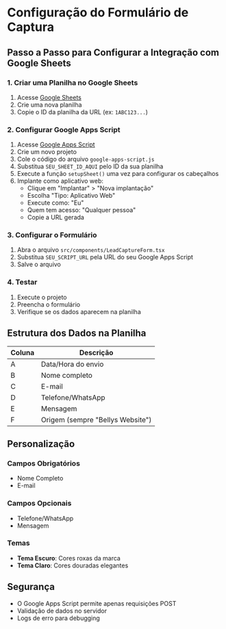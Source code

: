 # Configuração do Formulário de Captura

## Passo a Passo para Configurar a Integração com Google Sheets

### 1. Criar uma Planilha no Google Sheets
1. Acesse [Google Sheets](https://sheets.google.com)
2. Crie uma nova planilha
3. Copie o ID da planilha da URL (ex: `1ABC123...`)

### 2. Configurar Google Apps Script
1. Acesse [Google Apps Script](https://script.google.com)
2. Crie um novo projeto
3. Cole o código do arquivo `google-apps-script.js`
4. Substitua `SEU_SHEET_ID_AQUI` pelo ID da sua planilha
5. Execute a função `setupSheet()` uma vez para configurar os cabeçalhos
6. Implante como aplicativo web:
   - Clique em "Implantar" > "Nova implantação"
   - Escolha "Tipo: Aplicativo Web"
   - Execute como: "Eu"
   - Quem tem acesso: "Qualquer pessoa"
   - Copie a URL gerada

### 3. Configurar o Formulário
1. Abra o arquivo `src/components/LeadCaptureForm.tsx`
2. Substitua `SEU_SCRIPT_URL` pela URL do seu Google Apps Script
3. Salve o arquivo

### 4. Testar
1. Execute o projeto
2. Preencha o formulário
3. Verifique se os dados aparecem na planilha

## Estrutura dos Dados na Planilha

| Coluna | Descrição |
|--------|-----------|
| A | Data/Hora do envio |
| B | Nome completo |
| C | E-mail |
| D | Telefone/WhatsApp |
| E | Mensagem |
| F | Origem (sempre "Bellys Website") |

## Personalização

### Campos Obrigatórios
- Nome Completo
- E-mail

### Campos Opcionais
- Telefone/WhatsApp
- Mensagem

### Temas
- **Tema Escuro**: Cores roxas da marca
- **Tema Claro**: Cores douradas elegantes

## Segurança

- O Google Apps Script permite apenas requisições POST
- Validação de dados no servidor
- Logs de erro para debugging
